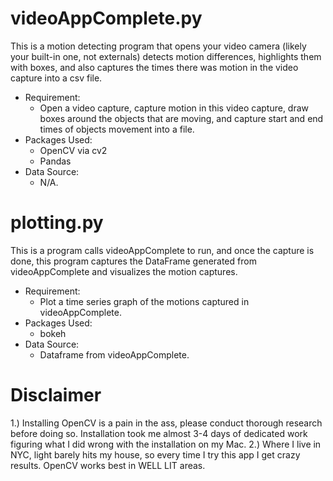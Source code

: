 # videoAppComplete.py
This is a motion detecting program that opens your video camera (likely your built-in one, not externals) detects motion differences, highlights them with boxes, and also captures the times there was motion in the video capture into a csv file.
- Requirement:
	- Open a video capture, capture motion in this video capture, draw boxes around the objects that are moving, and capture start and end times of objects movement into a file.
- Packages Used:
	- OpenCV via cv2
	- Pandas
- Data Source:
	- N/A.
	
# plotting.py
This is a program calls videoAppComplete to run, and once the capture is done, this program captures the DataFrame generated from videoAppComplete and visualizes the motion captures.

- Requirement:
	- Plot a time series graph of the motions captured in videoAppComplete.
- Packages Used:
	- bokeh
- Data Source:
	- Dataframe from videoAppComplete.
	
# Disclaimer
1.) Installing OpenCV is a pain in the ass, please conduct thorough research before doing so. Installation took me almost 3-4 days of dedicated work figuring what I did wrong with the installation on my Mac.
2.) Where I live in NYC, light barely hits my house, so every time I try this app I get crazy results. OpenCV works best in WELL LIT areas.